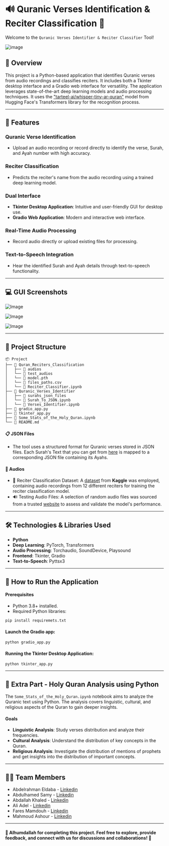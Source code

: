 # 🔊 Quranic Verses Identification & Reciter Classification 🎤

Welcome to the `Quranic Verses Identifier & Reciter Classifier` Tool!

![image](https://c0.wallpaperflare.com/preview/935/577/300/quran-faith-islamic-muslim.jpg)

## 📝 Overview
This project is a Python-based application that identifies Quranic verses from audio recordings and classifies reciters. It includes both a Tkinter desktop interface and a Gradio web interface for versatility. The application leverages state-of-the-art deep learning models and audio processing techniques. It uses the ["tarteel-ai/whisper-tiny-ar-quran"](https://huggingface.co/tarteel-ai/whisper-tiny-ar-quran) model from Hugging Face's Transformers library for the recognition process.

---

## 🌟 Features

### Quranic Verse Identification
- Upload an audio recording or record directly to identify the verse, Surah, and Ayah number with high accuracy.

### Reciter Classification
- Predicts the reciter's name from the audio recording using a trained deep learning model.

### Dual Interface
- **Tkinter Desktop Application**: Intuitive and user-friendly GUI for desktop use.
- **Gradio Web Application**: Modern and interactive web interface.

### Real-Time Audio Processing
- Record audio directly or upload existing files for processing.

### Text-to-Speech Integration
- Hear the identified Surah and Ayah details through text-to-speech functionality.

---

## 💻 GUI Screenshots

![Image](Screenshots.1jpg)

![Image](Screenshots.2jpg)

![Image](Screenshots.3jpg)

---

## 📂 Project Structure

```
📦 Project
├── 📁 Quran_Reciters_Classification
│   ├── 📁 audios
│   └── 📁 test_audios
│   └── 📄 model.pth
│   └── 📄 files_paths.csv
│   └── 📄 Reciter_Classifier.ipynb
├── 📁 Quranic_Verses_Identifier
│   ├── 📁 surahs_json_files
│   └── 📄 Surah_To_JSON.ipynb
│   └── 📄 Verses_Identifier.ipynb
├── 📄 gradio_app.py
├── 📄 tkinter_app.py
├── 📄 Some_Stats_of_the_Holy_Quran.ipynb
└── 📄 README.md
```

#### 📋 JSON Files
- The tool uses a structured format for Quranic verses stored in JSON files. Each Surah's Text that you can get from [here](https://www.equran.org/) is mapped to a corresponding JSON file containing its Ayahs.

#### 📂 Audios
- 🎤 Reciter Classification Dataset: A [dataset](https://www.kaggle.com/datasets/mohammedalrajeh/quran-recitations-for-audio-classification) from **Kaggle** was employed, containing audio recordings from 12 different reciters for training the reciter classification model.
- 🔊 Testing Audio Files: A selection of random audio files was sourced from a trusted [website](https://everyayah.com/) to assess and validate the model's performance.

---

## 🛠️ Technologies & Libraries Used

- **Python**
- **Deep Learning**: PyTorch, Transformers
- **Audio Processing**: Torchaudio, SoundDevice, Playsound
- **Frontend**: Tkinter, Gradio
- **Text-to-Speech**: Pyttsx3

---

## 🚀 How to Run the Application

#### Prerequisites

- Python 3.8+ installed.
- Required Python libraries:

```
pip install requiremets.txt
```

#### Launch the Gradio app:
```
python gradio_app.py
```

#### Running the Tkinter Desktop Application:
```
python tkinter_app.py
```

---

## 🌟 Extra Part - Holy Quran Analysis using Python

The `Some_Stats_of_the_Holy_Quran.ipynb` notebook aims to analyze the Quranic text using Python. The analysis covers linguistic, cultural, and religious aspects of the Quran to gain deeper insights.

#### Goals
- **Linguistic Analysis**: Study verses distribution and analyze their frequencies.
- **Cultural Analysis**: Understand the distribution of key concepts in the Quran.
- **Religious Analysis**: Investigate the distribution of mentions of prophets and get insights into the distribution of important concepts.

---

## 👨‍💻 Team Members
- Abdelrahman Eldaba - [Linkedin](https://www.linkedin.com/in/abdelrahmaneldaba)
- Abdulhamed Samy - [Linkedin](https://www.linkedin.com/in/abdelhamed-eid)
- Abdallah Khaled - [Linkedin](https://www.linkedin.com/in/abdullahkhaled1)
- Ali Adel - [Linkedin](https://www.linkedin.com/in/ali-hashhash-779602259)
- Fares Mamdouh - [Linkedin](http://linkedin.com/in/faresmamdouh)
- Mahmoud Ashour - [Linkedin](https://www.linkedin.com/in/mahmoud-s-ashour-b416b0275)

---

#### 🤲 Alhumdallah for completing this project. Feel free to explore, provide feedback, and connect with us for discussions and collaborations! 🤝